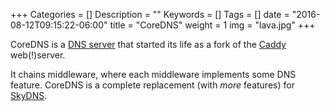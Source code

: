 +++
Categories = []
Description = ""
Keywords = []
Tags = []
date = "2016-08-12T09:15:22-06:00"
title = "CoreDNS"
weight = 1
img = "lava.jpg"
+++

CoreDNS is a [DNS server](https://en.wikipedia.org/wiki/Name_server) that started its life as a fork of
the [Caddy](https://caddyserver.com) web(!)server.

It chains middleware, where each middleware
implements some DNS feature. CoreDNS is a complete replacement (with *more* features) for
[SkyDNS](https://github.com/skynetservices/skydns).
